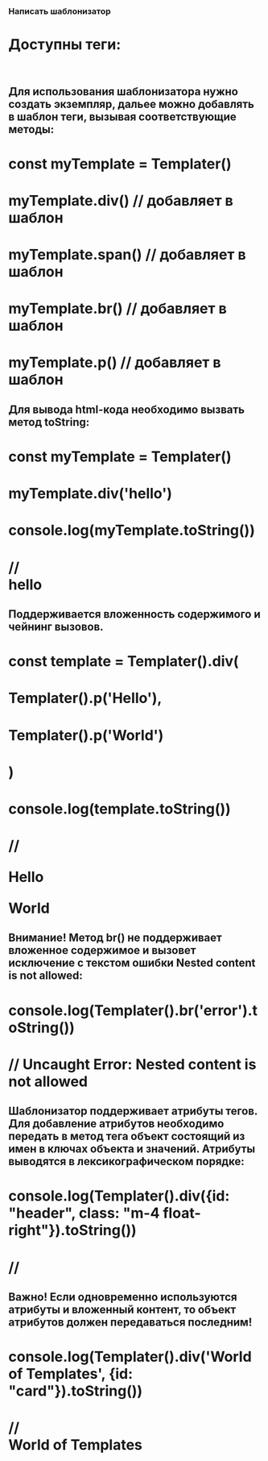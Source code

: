 ### Написать шаблонизатор

# Доступны теги: <div /> <span /> <br /> <p />

## Для использования шаблонизатора нужно создать экземпляр, дальее можно добавлять в шаблон теги, вызывая соответствующие методы: 
# const myTemplate = Templater()
# myTemplate.div() // добавляет в шаблон <div></div>
# myTemplate.span() // добавляет в шаблон <span></span> 
# myTemplate.br() // добавляет в шаблон <br> 
# myTemplate.p() // добавляет в шаблон <p></p>

## Для вывода html-кода необходимо вызвать метод toString:
# const myTemplate = Templater() 
# myTemplate.div('hello') 
# console.log(myTemplate.toString())
# // <div>hello</div>

## Поддерживается вложенность содержимого и чейнинг вызовов.
# const template = Templater().div( 
#  Templater().p('Hello'), 
#  Templater().p('World')
# )
# console.log(template.toString())
# // <div><p>Hello</p><p>World</p></div>

## Внимание! Метод br() не поддерживает вложенное содержимое и вызовет исключение с текстом ошибки Nested content is not allowed:
# console.log(Templater().br('error').toString())
# // Uncaught Error: Nested content is not allowed

## Шаблонизатор поддерживает атрибуты тегов. Для добавление атрибутов необходимо передать в метод тега объект состоящий из имен в ключах объекта и значений. Атрибуты выводятся в лексикографическом порядке:
# console.log(Templater().div({id: "header", class: "m-4 float-right"}).toString()) 
# // <div class="m-4 float-right" id="header"></div>

## Важно! Если одновременно используются атрибуты и вложенный контент, то объект атрибутов должен передаваться последним!
# console.log(Templater().div('World of Templates', {id: "card"}).toString()) 
# // <div id="card">World of Templates</div>
